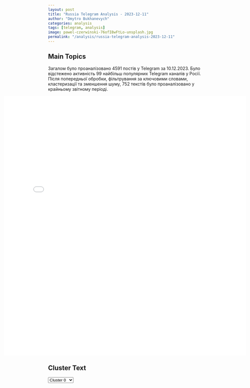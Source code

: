 ```yaml
---
layout: post
title: "Russia Telegram Analysis - 2023-12-11"
author: "Dmytro Bukhanevych"
categories: analysis
tags: [telegram, analysis]
image: pawel-czerwinski-76ofI8wFtLo-unsplash.jpg
permalink: "/analysis/russia-telegram-analysis-2023-12-11"
---
```


<style>
    /* Adjusting iframe-container styles */
    .wide-iframe-container {
        width: calc(100% + 30vw);  /* Extending the width */
        margin-left: -15vw;       /* Negative margin to push to the left */
        overflow: hidden;         /* In case the iframe content spills over */
    }

    .wide-iframe-container iframe {
        width: 100%;  /* Making the iframe take the full width of its container */
        border: none; /* Removing any borders from the iframe */
    }

    /* Toggle mechanism */
    .hidden {
        display: none;
    }
    
    .show-content-target:checked + .show-content {
        display: block;
    }
</style>

<h2>Main Topics</h2>
<p>Загалом було проаналізовано 4591 постів у Telegram за 10.12.2023. Було відстежено активність 99 найбільш популярних Telegram каналів у Росії. Після попередньої обробки, фільтрування за ключовими словами, кластеризації та зменшення шуму, 752 текстів було проаналізовано у крайньому звітному періоді.</p>
<!-- Embedding Main Plotly Visualization -->
<div class="wide-iframe-container">
    <iframe src="{{site.baseurl}}/visualizations/2023-12-11/fig_topics_time.html" height="850"></iframe>
</div>


<h2>Cluster Text</h2>

<!-- Dropdown to select a cluster -->
<select id="clusterSelector" onchange="displayClusterText()">
<option value="0">Cluster 0</option><option value="1">Cluster 1</option><option value="2">Cluster 2</option><option value="3">Cluster 3</option><option value="4">Cluster 4</option><option value="5">Cluster 5</option><option value="6">Cluster 6</option><option value="7">Cluster 7</option><option value="8">Cluster 8</option><option value="9">Cluster 9</option><option value="10">Cluster 10</option><option value="11">Cluster 11</option><option value="12">Cluster 12</option><option value="13">Cluster 13</option>
</select>

<!-- Display area for the selected cluster's text -->
<div id="clusterTextDisplay" class="hidden"></div>

<script type="text/javascript">
    var clusterDetails = {"0": "<b>Total Posts:</b> 33<br><b>Date:</b> 2023-12-10 16:52:01+00:00<br><b>Author:</b> meduzalive<br><b>Link:</b> https://t.me/s/meduzalive/96533<br><b>Subscribers:</b> 1154408<br><b>Text:</b> \u0422\u0435\u043a\u0441\u0442: \u0425\u0430\u0432\u044c\u0435\u0440 \u041c\u0438\u043b\u0435\u0439 \u0432\u0441\u0442\u0443\u043f\u0438\u043b \u0432 \u0434\u043e\u043b\u0436\u043d\u043e\u0441\u0442\u044c \u043f\u0440\u0435\u0437\u0438\u0434\u0435\u043d\u0442\u0430 \u0410\u0440\u0433\u0435\u043d\u0442\u0438\u043d\u044b \u0426\u0435\u0440\u0435\u043c\u043e\u043d\u0438\u044f \u0438\u043d\u0430\u0443\u0433\u0443\u0440\u0430\u0446\u0438\u0438 \u043f\u0440\u043e\u0448\u043b\u0430 \u0441\u0435\u0433\u043e\u0434\u043d\u044f \u0432 \u0441\u0442\u043e\u043b\u0438\u0446\u0435 \u0441\u0442\u0440\u0430\u043d\u044b \u0411\u0443\u044d\u043d\u043e\u0441-\u0410\u0439\u0440\u0435\u0441\u0435. \u041d\u0430 \u043d\u0435\u0439 \u043f\u0440\u0438\u0441\u0443\u0442\u0441\u0442\u0432\u043e\u0432\u0430\u043b \u0432 \u0442\u043e\u043c \u0447\u0438\u0441\u043b\u0435 \u043f\u0440\u0435\u0437\u0438\u0434\u0435\u043d\u0442 \u0423\u043a\u0440\u0430\u0438\u043d\u044b \u0412\u043b\u0430\u0434\u0438\u043c\u0438\u0440 \u0417\u0435\u043b\u0435\u043d\u0441\u043a\u0438\u0439. \u0412 \u0435\u0433\u043e \u0442\u0435\u043b\u0435\u0433\u0440\u0430\u043c-\u043a\u0430\u043d\u0430\u043b\u0435 \u0431\u044b\u043b\u043e \u043e\u043f\u0443\u0431\u043b\u0438\u043a\u043e\u0432\u0430\u043d\u043e \u0432\u0438\u0434\u0435\u043e, \u043d\u0430 \u043a\u043e\u0442\u043e\u0440\u043e\u043c \u043e\u043d\u0438 \u0441 \u041c\u0438\u043b\u0435\u0435\u043c \u043f\u0435\u0440\u0435\u0433\u043e\u0432\u0430\u0440\u0438\u0432\u0430\u044e\u0442\u0441\u044f, \u0430 \u0437\u0430\u0442\u0435\u043c \u043e\u0431\u043d\u0438\u043c\u0430\u044e\u0442\u0441\u044f \u0438 \u0445\u043b\u043e\u043f\u0430\u044e\u0442 \u0434\u0440\u0443\u0433 \u0434\u0440\u0443\u0433\u0430 \u043f\u043e \u043f\u043b\u0435\u0447\u0443. \u00ab\u042d\u0442\u043e \u043d\u043e\u0432\u043e\u0435 \u043d\u0430\u0447\u0430\u043b\u043e \u0434\u043b\u044f \u0410\u0440\u0433\u0435\u043d\u0442\u0438\u043d\u044b, \u0438 \u044f \u0436\u0435\u043b\u0430\u044e \u043f\u0440\u0435\u0437\u0438\u0434\u0435\u043d\u0442\u0443 \u041c\u0438\u043b\u0435\u044e \u0438 \u0432\u0441\u0435\u043c\u0443 \u0430\u0440\u0433\u0435\u043d\u0442\u0438\u043d\u0441\u043a\u043e\u043c\u0443 \u043d\u0430\u0440\u043e\u0434\u0443 \u0443\u0434\u0438\u0432\u0438\u0442\u044c \u043c\u0438\u0440 \u0441\u0432\u043e\u0438\u043c\u0438 \u0443\u0441\u043f\u0435\u0445\u0430\u043c\u0438. \u042f \u0442\u0430\u043a\u0436\u0435 \u0443\u0432\u0435\u0440\u0435\u043d, \u0447\u0442\u043e \u0434\u0432\u0443\u0441\u0442\u043e\u0440\u043e\u043d\u043d\u0435\u0435 \u0441\u043e\u0442\u0440\u0443\u0434\u043d\u0438\u0447\u0435\u0441\u0442\u0432\u043e \u043c\u0435\u0436\u0434\u0443 \u0423\u043a\u0440\u0430\u0438\u043d\u043e\u0439 \u0438 \u0410\u0440\u0433\u0435\u043d\u0442\u0438\u043d\u043e\u0439 \u0431\u0443\u0434\u0435\u0442 \u0438 \u0434\u0430\u043b\u044c\u0448\u0435 \u0440\u0430\u0441\u0448\u0438\u0440\u044f\u0442\u044c\u0441\u044f\u00bb, \u2014 \u043d\u0430\u043f\u0438\u0441\u0430\u043b \u0417\u0435\u043b\u0435\u043d\u0441\u043a\u0438\u0439.\u041a\u0440\u043e\u043c\u0435 \u0442\u043e\u0433\u043e, \u043e\u043d \u043f\u043e\u043e\u0431\u0449\u0430\u043b\u0441\u044f \u0441 \u043f\u0440\u0435\u043c\u044c\u0435\u0440-\u043c\u0438\u043d\u0438\u0441\u0442\u0440\u043e\u043c \u0412\u0435\u043d\u0433\u0440\u0438\u0438 \u0412\u0438\u043a\u0442\u043e\u0440\u043e\u043c \u041e\u0440\u0431\u0430\u043d\u043e\u043c, \u043a\u043e\u0442\u043e\u0440\u044b\u0439 \u0442\u0430\u043a\u0436\u0435 \u043f\u0440\u0438\u0435\u0445\u0430\u043b \u043d\u0430 \u0446\u0435\u0440\u0435\u043c\u043e\u043d\u0438\u044e \u0438\u043d\u0430\u0443\u0433\u0443\u0440\u0430\u0446\u0438\u0438 \u041c\u0438\u043b\u0435\u044f. \u2014\u2014\u2014\u0425\u0430\u0432\u044c\u0435\u0440 \u041c\u0438\u043b\u0435\u0439 \u2014 \u043b\u0438\u0431\u0435\u0440\u0442\u0430\u0440\u0438\u0430\u043d\u0435\u0446, \u043a\u043e\u0442\u043e\u0440\u044b\u0439 \u0431\u044b\u043b \u0438\u0437\u0431\u0440\u0430\u043d \u043f\u0440\u0435\u0437\u0438\u0434\u0435\u043d\u0442\u043e\u043c \u0410\u0440\u0433\u0435\u043d\u0442\u0438\u043d\u044b \u0432 \u043d\u043e\u044f\u0431\u0440\u0435. \u0421\u0440\u0435\u0434\u0438 \u043f\u0443\u043d\u043a\u0442\u043e\u0432 \u0435\u0433\u043e \u043f\u0440\u0435\u0434\u0432\u044b\u0431\u043e\u0440\u043d\u043e\u0439 \u043f\u0440\u043e\u0433\u0440\u0430\u043c\u043c\u044b \u0431\u044b\u043b \u043f\u0435\u0440\u0435\u0445\u043e\u0434 \u0441 \u0430\u0440\u0433\u0435\u043d\u0442\u0438\u043d\u0441\u043a\u043e\u0433\u043e \u043f\u0435\u0441\u043e \u043d\u0430 \u0434\u043e\u043b\u043b\u0430\u0440 \u0421\u0428\u0410 \u0438 \u043b\u0438\u043a\u0432\u0438\u0434\u0430\u0446\u0438\u044f \u0426\u0435\u043d\u0442\u0440\u043e\u0431\u0430\u043d\u043a\u0430. \u0427\u0442\u043e \u043f\u0440\u0438\u0445\u043e\u0434 \u041c\u0438\u043b\u0435\u044f \u043a \u0432\u043b\u0430\u0441\u0442\u0438 \u043e\u0437\u043d\u0430\u0447\u0430\u0435\u0442 \u0434\u043b\u044f \u0410\u0440\u0433\u0435\u043d\u0442\u0438\u043d\u044b, \u043c\u044b \u043e\u0431\u0441\u0443\u0436\u0434\u0430\u043b\u0438 \u0432 \u043f\u043e\u0434\u043a\u0430\u0441\u0442\u0435 \u00ab\u0427\u0442\u043e \u0441\u043b\u0443\u0447\u0438\u043b\u043e\u0441\u044c\u00bb. \u0412\u044b \u043c\u043e\u0436\u0435\u0442\u0435 \u043f\u043e\u0441\u043b\u0443\u0448\u0430\u0442\u044c \u044d\u0442\u043e\u0442 \u0432\u044b\u043f\u0443\u0441\u043a \u043f\u0440\u044f\u043c\u043e \u0432 \u0442\u0435\u043b\u0435\u0433\u0440\u0430\u043c\u0435.", "1": "<b>Total Posts:</b> 18<br><b>Date:</b> 2023-12-10 16:04:06+00:00<br><b>Author:</b> wargonzo<br><b>Link:</b> https://t.me/s/wargonzo/16941<br><b>Subscribers:</b> 1115849<br><b>Text:</b> \u0422\u0435\u043a\u0441\u0442: \u26a1\ufe0f\u041f\u0443\u0442\u0438\u043d \u0438 \u041d\u0435\u0442\u0430\u043d\u044c\u044f\u0445\u0443 \u0440\u0430\u0437\u0433\u043e\u0432\u0430\u0440\u0438\u0432\u0430\u043b\u0438 \u043e\u043a\u043e\u043b\u043e 50 \u043c\u0438\u043d\u0443\u0442\u26a1\ufe0f\u041f\u0440\u0435\u0441\u0441\u2013\u0441\u043b\u0443\u0436\u0431\u0430 \u041a\u0440\u0435\u043c\u043b\u044f \u0441\u043e\u043e\u0431\u0449\u0438\u043b\u0430 \u043e \u0442\u0435\u043b\u0435\u0444\u043e\u043d\u043d\u043e\u043c \u0440\u0430\u0437\u0433\u043e\u0432\u043e\u0440\u0435 \u043c\u0435\u0436\u0434\u0443 \u043f\u0440\u0435\u0437\u0438\u0434\u0435\u043d\u0442\u043e\u043c \u0420\u043e\u0441\u0441\u0438\u0438 \u0412\u043b\u0430\u0434\u0438\u043c\u0438\u0440\u043e\u043c \u041f\u0443\u0442\u0438\u043d\u044b\u043c \u0438 \u043f\u0440\u0435\u043c\u044c\u0435\u0440-\u043c\u0438\u043d\u0438\u0441\u0442\u0440\u043e\u043c \u0418\u0437\u0440\u0430\u0438\u043b\u044f \u0411\u0438\u043d\u044c\u044f\u043c\u0438\u043d\u043e\u043c \u041d\u0435\u0442\u0430\u043d\u044c\u044f\u0445\u0443. \u0412 \u0441\u043e\u043e\u0431\u0449\u0435\u043d\u0438\u0438 \u043e\u0442\u043c\u0435\u0447\u0430\u0435\u0442\u0441\u044f, \u0447\u0442\u043e \u043e\u0431\u0441\u0443\u0436\u0434\u0430\u043b\u0430\u0441\u044c \u043e\u0441\u0442\u0440\u0430\u044f \u0441\u0438\u0442\u0443\u0430\u0446\u0438\u044f \u0432 \u0437\u043e\u043d\u0435 \u043f\u0430\u043b\u0435\u0441\u0442\u0438\u043d\u043e\u2013\u0438\u0437\u0440\u0430\u0438\u043b\u044c\u0441\u043a\u043e\u0433\u043e \u043a\u043e\u043d\u0444\u043b\u0438\u043a\u0442\u0430, \u0432\u043a\u043b\u044e\u0447\u0430\u044f \u043a\u0430\u0442\u0430\u0441\u0442\u0440\u043e\u0444\u0438\u0447\u0435\u0441\u043a\u0443\u044e \u0433\u0443\u043c\u0430\u043d\u0438\u0442\u0430\u0440\u043d\u0443\u044e \u043e\u0431\u0441\u0442\u0430\u043d\u043e\u0432\u043a\u0443 \u0432 \u0441\u0435\u043a\u0442\u043e\u0440\u0435 \u0413\u0430\u0437\u0430. \u041f\u0440\u0435\u0437\u0438\u0434\u0435\u043d\u0442 \u041f\u0443\u0442\u0438\u043d \u043f\u043e\u0434\u0442\u0432\u0435\u0440\u0434\u0438\u043b \u043f\u0440\u0438\u043d\u0446\u0438\u043f\u0438\u0430\u043b\u044c\u043d\u0443\u044e \u043f\u043e\u0437\u0438\u0446\u0438\u044e \u0420\u043e\u0441\u0441\u0438\u0438 \u0432 \u043d\u0435\u043f\u0440\u0438\u044f\u0442\u0438\u0438 \u0438 \u043e\u0441\u0443\u0436\u0434\u0435\u043d\u0438\u0438 \u0442\u0435\u0440\u0440\u043e\u0440\u0438\u0437\u043c\u0430 \u0432 \u043b\u044e\u0431\u044b\u0445 \u0435\u0433\u043e \u043f\u0440\u043e\u044f\u0432\u043b\u0435\u043d\u0438\u044f\u0445. \u041e\u0434\u043d\u043e\u0432\u0440\u0435\u043c\u0435\u043d\u043d\u043e \u0431\u044b\u043b\u043e \u043f\u043e\u0434\u0447\u0435\u0440\u043a\u043d\u0443\u0442\u043e, \u0447\u0442\u043e \u043d\u0435\u043e\u0431\u0445\u043e\u0434\u0438\u043c\u043e \u043f\u0440\u0435\u0434\u043e\u0442\u0432\u0440\u0430\u0449\u0430\u0442\u044c \u0442\u044f\u0436\u0435\u043b\u044b\u0435 \u043f\u043e\u0441\u043b\u0435\u0434\u0441\u0442\u0432\u0438\u044f \u0434\u043b\u044f \u0433\u0440\u0430\u0436\u0434\u0430\u043d\u0441\u043a\u043e\u0433\u043e \u043d\u0430\u0441\u0435\u043b\u0435\u043d\u0438\u044f \u043f\u0440\u0438 \u043f\u0440\u043e\u0442\u0438\u0432\u043e\u0434\u0435\u0439\u0441\u0442\u0432\u0438\u0438 \u0442\u0435\u0440\u0440\u043e\u0440\u0438\u0441\u0442\u0438\u0447\u0435\u0441\u043a\u0438\u043c \u0443\u0433\u0440\u043e\u0437\u0430\u043c. \u0420\u043e\u0441\u0441\u0438\u0439\u0441\u043a\u0430\u044f \u0441\u0442\u043e\u0440\u043e\u043d\u0430 \u0432\u044b\u0440\u0430\u0437\u0438\u043b\u0430 \u0433\u043e\u0442\u043e\u0432\u043d\u043e\u0441\u0442\u044c \u043e\u043a\u0430\u0437\u044b\u0432\u0430\u0442\u044c \u0441\u043e\u0434\u0435\u0439\u0441\u0442\u0432\u0438\u0435 \u0434\u043b\u044f \u043e\u0431\u043b\u0435\u0433\u0447\u0435\u043d\u0438\u044f \u0441\u0442\u0440\u0430\u0434\u0430\u043d\u0438\u0439 \u043c\u0438\u0440\u043d\u044b\u0445 \u0436\u0438\u0442\u0435\u043b\u0435\u0439 \u0438 \u0434\u0435\u044d\u0441\u043a\u0430\u043b\u0430\u0446\u0438\u0438 \u043a\u043e\u043d\u0444\u043b\u0438\u043a\u0442\u0430. \u0422\u0430\u043a\u0436\u0435 \u043e\u0431\u0435 \u0441\u0442\u043e\u0440\u043e\u043d\u044b \u043f\u0440\u043e\u044f\u0432\u0438\u043b\u0438 \u0437\u0430\u0438\u043d\u0442\u0435\u0440\u0435\u0441\u043e\u0432\u0430\u043d\u043d\u043e\u0441\u0442\u044c \u0432 \u0434\u0430\u043b\u044c\u043d\u0435\u0439\u0448\u0435\u043c \u0441\u043e\u0442\u0440\u0443\u0434\u043d\u0438\u0447\u0435\u0441\u0442\u0432\u0435 \u0432 \u0432\u043e\u043f\u0440\u043e\u0441\u0430\u0445 \u044d\u0432\u0430\u043a\u0443\u0430\u0446\u0438\u0438 \u0440\u043e\u0441\u0441\u0438\u0439\u0441\u043a\u0438\u0445 \u0433\u0440\u0430\u0436\u0434\u0430\u043d \u0438 \u0447\u043b\u0435\u043d\u043e\u0432 \u0438\u0445 \u0441\u0435\u043c\u0435\u0439, \u0430 \u0442\u0430\u043a\u0436\u0435 \u043e\u0441\u0432\u043e\u0431\u043e\u0436\u0434\u0435\u043d\u0438\u044f \u0438\u0437\u0440\u0430\u0438\u043b\u044c\u0442\u044f\u043d, \u0443\u0434\u0435\u0440\u0436\u0438\u0432\u0430\u0435\u043c\u044b\u0445 \u0432 \u0413\u0430\u0437\u0435. \u0411\u044b\u043b\u043e \u0442\u0430\u043a\u0436\u0435 \u0441\u043e\u0433\u043b\u0430\u0441\u043e\u0432\u0430\u043d\u043e \u043f\u0440\u043e\u0434\u043e\u043b\u0436\u0435\u043d\u0438\u0435 \u043a\u043e\u043d\u0442\u0430\u043a\u0442\u043e\u0432. \u041f\u0440\u0435\u0434\u0441\u0442\u0430\u0432\u0438\u0442\u0435\u043b\u044c \u043f\u0440\u0435\u043c\u044c\u0435\u0440-\u043c\u0438\u043d\u0438\u0441\u0442\u0440\u0430 \u0418\u0437\u0440\u0430\u0438\u043b\u044f \u0441\u043e\u043e\u0431\u0449\u0438\u043b \u0438\u0437\u0434\u0430\u043d\u0438\u044e \u00abThe Times of Israel\u00bb, \u0447\u0442\u043e \u0440\u0430\u0437\u0433\u043e\u0432\u043e\u0440 \u0441 \u043f\u0440\u0435\u0437\u0438\u0434\u0435\u043d\u0442\u043e\u043c \u0420\u0424 \u043f\u0440\u043e\u0434\u043e\u043b\u0436\u0430\u043b\u0441\u044f 50 \u043c\u0438\u043d\u0443\u0442.@wargonzo*\u043d\u0430\u0448 \u043f\u0440\u043e\u0435\u043a\u0442 \u0441\u0443\u0449\u0435\u0441\u0442\u0432\u0443\u0435\u0442 \u043d\u0430  \u0441\u0440\u0435\u0434\u0441\u0442\u0432\u0430 \u043f\u043e\u0434\u043f\u0438\u0441\u0447\u0438\u043a\u043e\u0432, \u043a\u0430\u0440\u0442\u0430 \u0434\u043b\u044f \u043f\u043e\u043c\u043e\u0449\u04384279 3806 9842 9521", "2": "<b>Total Posts:</b> 23<br><b>Date:</b> 2023-12-10 17:33:51+00:00<br><b>Author:</b> rossiya_segodnia<br><b>Link:</b> https://t.me/s/ROSSIYA_SEGODNIA/79841<br><b>Subscribers:</b> 395637<br><b>Text:</b> \u0422\u0435\u043a\u0441\u0442: \ud83c\uddfa\ud83c\udde6 \u0411\u0440\u043e\u0441\u0430\u044e\u0442 \u0432 \u0431\u043e\u0439 \u0431\u0435\u0437 \u043f\u043e\u0434\u0433\u043e\u0442\u043e\u0432\u043a\u0438, \u0437\u0430\u0431\u044b\u0432\u0430\u044e\u0442 \u043f\u043e\u043a\u043e\u0440\u043c\u0438\u0442\u044c: \u0432\u043e\u0435\u043d\u043d\u043e\u043f\u043b\u0435\u043d\u043d\u044b\u0439 \u0412\u0421\u0423 \u0440\u0430\u0441\u0441\u043a\u0430\u0437\u0430\u043b \u043e\u0431 \u0443\u0441\u043b\u043e\u0432\u0438\u044f\u0445 \u0441\u043b\u0443\u0436\u0431\u044b \u0438 \u00ab\u0437\u0430\u0431\u043e\u0442\u0435\u00bb \u0441\u0432\u043e\u0438\u0445 \u043a\u043e\u043c\u0430\u043d\u0434\u0438\u0440\u043e\u0432\u00ab\u0417\u0430\u043a\u0438\u043d\u0443\u043b\u0438 \u0432 \u043c\u0438\u043a\u0440\u043e\u0430\u0432\u0442\u043e\u0431\u0443\u0441 \u043a\u0430\u043a \u043a\u043e\u0442\u0435\u043d\u043a\u0430, \u2013 \u0440\u0430\u0441\u0441\u043a\u0430\u0437\u044b\u0432\u0430\u0435\u0442 \u043e \u043c\u043e\u0431\u0438\u043b\u0438\u0437\u0430\u0446\u0438\u0438 \u00ab\u043f\u043e-\u0443\u043a\u0440\u0430\u0438\u043d\u0441\u043a\u0438\u00bb \u0432\u043e\u0435\u043d\u043d\u043e\u0441\u043b\u0443\u0436\u0430\u0449\u0438\u0439 \u0412\u0421\u0423 \u041f\u0435\u0442\u0440 \u0429\u0435\u0440\u0431\u0430\u0442\u044b\u0439. \u2013 \u0417\u0430\u0431\u0438\u0440\u0430\u044e\u0442 \u0432\u0441\u0435\u0445 \u043f\u043e\u0434\u0440\u044f\u0434, \u043d\u0435 \u0441\u043f\u0440\u0430\u0448\u0438\u0432\u0430\u044e\u0442 \u0434\u0430\u0436\u0435 \u0444\u0430\u043c\u0438\u043b\u0438\u0438. \u041e\u0434\u043d\u043e\u0433\u043e \u043f\u0430\u0440\u043d\u044f \u0441\u0438\u043b\u044c\u043d\u043e \u0438\u0437\u0431\u0438\u043b\u0438 \u0438 \u0434\u0435\u0440\u0436\u0430\u043b\u0438 \u0432 \u043f\u043e\u0434\u0432\u0430\u043b\u0435\u00bb. \u0412\u043e\u0435\u043d\u043d\u043e\u043f\u043b\u0435\u043d\u043d\u044b\u0439 \u0436\u0430\u043b\u0443\u0435\u0442\u0441\u044f, \u0447\u0442\u043e \u0432 \u0432\u043e\u0435\u043d\u043a\u043e\u043c\u0430\u0442\u0435 \u043d\u0435 \u0431\u044b\u043b\u043e \u043d\u0438\u043a\u0430\u043a\u043e\u0439 \u043c\u0435\u0434\u043a\u043e\u043c\u0438\u0441\u0441\u0438\u0438, \u0438 \u0443\u0436\u0435 \u0432\u0435\u0447\u0435\u0440\u043e\u043c \u043f\u043e\u0441\u043b\u0435\u0434\u043e\u0432\u0430\u043b\u0430 \u043e\u0442\u043f\u0440\u0430\u0432\u043a\u0430 \u0432 \u0432\u043e\u0439\u0441\u043a\u0430. \u041f\u0435\u0442\u0440 \u0429\u0435\u0440\u0431\u0430\u0442\u044b\u0439 \u0443\u0432\u0435\u0440\u044f\u0435\u0442, \u0447\u0442\u043e \u043d\u0438\u043a\u0430\u043a\u043e\u0439 \u043f\u043e\u0434\u0433\u043e\u0442\u043e\u0432\u043a\u0438 \u043d\u0435 \u043f\u0440\u043e\u0445\u043e\u0434\u0438\u043b, \u043b\u0438\u0448\u044c \u0434\u0430\u043b\u0438 \u0441\u0434\u0435\u043b\u0430\u0442\u044c \u043f\u0430\u0440\u0443 \u0432\u044b\u0441\u0442\u0440\u0435\u043b\u043e\u0432. \u0417\u0430\u0442\u0435\u043c \u0429\u0435\u0440\u0431\u0430\u0442\u043e\u0433\u043e \u0434\u043e\u0441\u0442\u0430\u0432\u0438\u043b\u0438 \u043d\u0430 \u043f\u0435\u0440\u0435\u0434\u043e\u0432\u0443\u044e, \u0433\u0434\u0435 \u0442\u0430\u043a\u0438\u0445 \u043a\u0430\u043a \u043e\u043d \u043d\u0430\u0437\u044b\u0432\u0430\u043b\u0438 \u00ab\u043e\u0434\u043d\u043e\u0440\u0430\u0437\u043e\u0432\u044b\u043c\u0438\u00bb. \u0421\u0442\u043e\u043b\u043a\u043d\u0443\u0432\u0448\u0438\u0441\u044c \u0441 \u043f\u0440\u043e\u0431\u043b\u0435\u043c\u0430\u043c\u0438 \u0441\u043d\u0430\u0431\u0436\u0435\u043d\u0438\u044f, \u0443\u043a\u0440\u0430\u0438\u043d\u0441\u043a\u0438\u043c \u0432\u043e\u0435\u043d\u043d\u043e\u0441\u043b\u0443\u0436\u0430\u0449\u0438\u043c \u043f\u0440\u0438\u0445\u043e\u0434\u0438\u043b\u043e\u0441\u044c \u0434\u0430\u0436\u0435 \u0432\u043e\u0440\u043e\u0432\u0430\u0442\u044c \u0435\u0434\u0443 \u0443 \u043c\u0435\u0441\u0442\u043d\u044b\u0445 \u0436\u0438\u0442\u0435\u043b\u0435\u0439.\u041d\u0430 \u043f\u043e\u0437\u0438\u0446\u0438\u044f\u0445 \u0432 \u043b\u0435\u0441\u0443 \u0433\u0440\u0443\u043f\u043f\u0430 \u0429\u0435\u0440\u0431\u0430\u0442\u043e\u0433\u043e \u0432\u044b\u0448\u043b\u0430 \u043a \u0440\u043e\u0441\u0441\u0438\u0439\u0441\u043a\u0438\u043c \u043f\u043e\u0434\u0440\u0430\u0437\u0434\u0435\u043b\u0435\u043d\u0438\u044f\u043c \u0438 \u0441\u0434\u0430\u043b\u0430\u0441\u044c \u0432 \u043f\u043b\u0435\u043d. \u0412\u043e\u0435\u043d\u043d\u043e\u0441\u043b\u0443\u0436\u0430\u0449\u0438\u0439 \u0433\u043e\u0432\u043e\u0440\u0438\u0442, \u0447\u0442\u043e \u043d\u0435 \u0445\u043e\u0447\u0435\u0442 \u043e\u0431\u0440\u0430\u0442\u043d\u043e. \u0423\u0432\u0435\u0440\u0435\u043d, \u0447\u0442\u043e \u043b\u0443\u0447\u0448\u0435 \u043e\u0441\u0442\u0430\u0442\u044c\u0441\u044f \u0432 \u043f\u043b\u0435\u043d\u0443. \u0412\u043e\u0435\u043d\u043d\u043e\u043f\u043b\u0435\u043d\u043d\u044b\u0439 \u043f\u0440\u0438\u0437\u044b\u0432\u0430\u0435\u0442 \u0443\u043a\u0440\u0430\u0438\u043d\u0446\u0435\u0432 \u043d\u0435 \u0438\u0434\u0442\u0438 \u0432 \u0430\u0440\u043c\u0438\u044e \u2013 \u0438\u0437\u0431\u0435\u0433\u0430\u0442\u044c \u043c\u043e\u0431\u0438\u043b\u0438\u0437\u0430\u0446\u0438\u0438 \u043b\u044e\u0431\u043e\u0439 \u0446\u0435\u043d\u043e\u0439.\ud83c\uddf7\ud83c\uddfa\u0420\u041e\u0421\u0421\u0418\u042f \u0421\u0415\u0413\u041e\u0414\u041d\u042f", "3": "<b>Total Posts:</b> 24<br><b>Date:</b> 2023-12-10 20:01:23+00:00<br><b>Author:</b> mod_russia<br><b>Link:</b> https://t.me/s/mod_russia/33405<br><b>Subscribers:</b> 533135<br><b>Text:</b> \u0422\u0435\u043a\u0441\u0442: \ud83d\uddd3 \u0413\u043b\u0430\u0432\u043d\u043e\u0435 \u0437\u0430 \u0434\u0435\u043d\u044c\u25ab\ufe0f \u0420\u043e\u0441\u0441\u0438\u0439\u0441\u043a\u0438\u0435 \u043f\u043e\u0434\u0440\u0430\u0437\u0434\u0435\u043b\u0435\u043d\u0438\u044f \u0443\u0441\u043f\u0435\u0448\u043d\u043e \u043e\u0442\u0440\u0430\u0437\u0438\u043b\u0438 13 \u0430\u0442\u0430\u043a \u0412\u0421\u0423 \u043d\u0430 \u041a\u0443\u043f\u044f\u043d\u0441\u043a\u043e\u043c, \u041a\u0440\u0430\u0441\u043d\u043e\u043b\u0438\u043c\u0430\u043d\u0441\u043a\u043e\u043c, \u0414\u043e\u043d\u0435\u0446\u043a\u043e\u043c \u0438 \u0417\u0430\u043f\u043e\u0440\u043e\u0436\u0441\u043a\u043e\u043c \u043d\u0430\u043f\u0440\u0430\u0432\u043b\u0435\u043d\u0438\u044f\u0445. \u041d\u0430 \u042e\u0436\u043d\u043e-\u0414\u043e\u043d\u0435\u0446\u043a\u043e\u043c \u0438 \u0425\u0435\u0440\u0441\u043e\u043d\u0441\u043a\u043e\u043c \u043d\u0430\u043f\u0440\u0430\u0432\u043b\u0435\u043d\u0438\u044f\u0445 \u043d\u0430\u043d\u0435\u0441\u0435\u043d\u043e \u043f\u043e\u0440\u0430\u0436\u0435\u043d\u0438\u0435 \u0436\u0438\u0432\u043e\u0439 \u0441\u0438\u043b\u0435 \u0438 \u0442\u0435\u0445\u043d\u0438\u043a\u0435 \u043f\u0440\u043e\u0442\u0438\u0432\u043d\u0438\u043a\u0430.\u25ab\ufe0f \u0421\u0440\u0435\u0434\u0441\u0442\u0432\u0430\u043c\u0438 \u043f\u0440\u043e\u0442\u0438\u0432\u043e\u0432\u043e\u0437\u0434\u0443\u0448\u043d\u043e\u0439 \u043e\u0431\u043e\u0440\u043e\u043d\u044b \u043f\u0435\u0440\u0435\u0445\u0432\u0430\u0447\u0435\u043d\u043e \u0448\u0435\u0441\u0442\u044c \u0440\u0435\u0430\u043a\u0442\u0438\u0432\u043d\u044b\u0445 \u0441\u043d\u0430\u0440\u044f\u0434\u043e\u0432 \u0441\u0438\u0441\u0442\u0435\u043c\u044b \u0437\u0430\u043b\u043f\u043e\u0432\u043e\u0433\u043e \u043e\u0433\u043d\u044f HIMARS, \u0441\u0431\u0438\u0442\u044b 20 \u0443\u043a\u0440\u0430\u0438\u043d\u0441\u043a\u0438\u0445 \u0431\u0435\u0441\u043f\u0438\u043b\u043e\u0442\u043d\u044b\u0445 \u043b\u0435\u0442\u0430\u0442\u0435\u043b\u044c\u043d\u044b\u0445 \u0430\u043f\u043f\u0430\u0440\u0430\u0442\u043e\u0432.\u25ab\ufe0f \u041e\u043f\u0443\u0431\u043b\u0438\u043a\u043e\u0432\u0430\u043d\u044b \u043a\u0430\u0434\u0440\u044b \u0431\u043e\u0435\u0432\u043e\u0439 \u0440\u0430\u0431\u043e\u0442\u044b \u0440\u0430\u0441\u0447\u0435\u0442\u043e\u0432 \u0431\u0443\u043a\u0441\u0438\u0440\u0443\u0435\u043c\u044b\u0445 \u043f\u0443\u0448\u0435\u043a \u00ab\u0413\u0438\u0430\u0446\u0438\u043d\u0442-\u0411\u00bb \u0433\u0440\u0443\u043f\u043f\u0438\u0440\u043e\u0432\u043a\u0438 \u0432\u043e\u0439\u0441\u043a \u00ab\u0417\u0430\u043f\u0430\u0434\u00bb, \u0433\u0430\u0443\u0431\u0438\u0446 \u00ab\u041c\u0441\u0442\u0430-\u0411\u00bb \u00ab\u0412\u043e\u0441\u0442\u043e\u0447\u043d\u043e\u0439\u00bb \u0433\u0440\u0443\u043f\u043f\u0438\u0440\u043e\u0432\u043a\u0438 \u0432\u043e\u0439\u0441\u043a, \u044d\u043a\u0438\u043f\u0430\u0436\u0435\u0439 \u0432\u0435\u0440\u0442\u043e\u043b\u0435\u0442\u043e\u0432 \u041a\u0430-52\u041c \u0430\u0440\u043c\u0435\u0439\u0441\u043a\u043e\u0439 \u0430\u0432\u0438\u0430\u0446\u0438\u0438 \u0438 \u0440\u0430\u0441\u0447\u0435\u0442\u043e\u0432 \u0431\u0435\u0441\u043f\u0438\u043b\u043e\u0442\u043d\u043e\u0439 \u0430\u0432\u0438\u0430\u0446\u0438\u0438 \u0412\u043e\u0437\u0434\u0443\u0448\u043d\u043e-\u0434\u0435\u0441\u0430\u043d\u0442\u043d\u044b\u0445 \u0432\u043e\u0439\u0441\u043a.\u25ab\ufe0f \u0421\u043e\u0441\u0442\u043e\u044f\u043b\u0441\u044f \u0442\u0435\u043b\u0435\u043c\u043e\u0441\u0442 \u043c\u0435\u0436\u0434\u0443 \u0432\u043e\u0435\u043d\u043d\u043e\u0441\u043b\u0443\u0436\u0430\u0449\u0438\u043c\u0438 \u0433\u0440\u0443\u043f\u043f\u0438\u0440\u043e\u0432\u043a\u0438 \u0432\u043e\u0439\u0441\u043a \u00ab\u0426\u0435\u043d\u0442\u0440\u00bb \u0438 \u0438\u0445 \u0431\u043b\u0438\u0437\u043a\u0438\u043c\u0438 \u0438\u0437 \u0423\u0434\u043c\u0443\u0440\u0442\u0441\u043a\u043e\u0439 \u0420\u0435\u0441\u043f\u0443\u0431\u043b\u0438\u043a\u0438.\ud83d\udcaa \u041d\u0430\u0448\u0435 \u0434\u0435\u043b\u043e \u043f\u0440\u0430\u0432\u043e\u0435. \u041f\u043e\u0431\u0435\u0434\u0430 \u0431\u0443\u0434\u0435\u0442 \u0437\u0430 \u043d\u0430\u043c\u0438!      #\u0418\u0442\u043e\u0433\u0438\u0414\u043d\u044f \ud83d\udd39 \u041c\u0438\u043d\u043e\u0431\u043e\u0440\u043e\u043d\u044b \u0420\u043e\u0441\u0441\u0438\u0438", "4": "<b>Total Posts:</b> 35<br><b>Date:</b> 2023-12-10 14:10:45+00:00<br><b>Author:</b> voenacher<br><b>Link:</b> https://t.me/s/voenacher/57673<br><b>Subscribers:</b> 724738<br><b>Text:</b> \u0422\u0435\u043a\u0441\u0442: \u041d\u0430\u0448\u0438 \u0434\u0440\u043e\u043d\u043e\u0432\u043e\u0434\u044b \u0438\u0437  218-\u0433\u043e \u0442\u0430\u043d\u043a\u043e\u0432\u043e\u0433\u043e \u043f\u043e\u043b\u043a\u0430 127-\u0439 \u043c\u043e\u0442\u043e\u0441\u0442\u0440\u0435\u043b\u043a\u043e\u0432\u043e\u0439 \u0434\u0438\u0432\u0438\u0437\u0438\u0438 \u0441\u043e\u0440\u0432\u0430\u043b\u0438 \u043f\u0440\u043e\u0442\u0438\u0432\u043d\u0438\u043a\u0443 \u0440\u043e\u0442\u0430\u0446\u0438\u044e \u043a \u0441\u0435\u0432\u0435\u0440\u0443 \u043e\u0442 \u041f\u0440\u0438\u044e\u0442\u043d\u043e\u0433\u043e, \u0443\u043d\u0438\u0447\u0442\u043e\u0436\u0438\u0432 \u0430\u0432\u0442\u043e\u0442\u0440\u0430\u043d\u0441\u043f\u043e\u0440\u0442 \u0438 \u043b\u0438\u0447\u043d\u044b\u0439 \u0441\u043e\u0441\u0442\u0430\u0432 \u0412\u0421\u0423. @voin_dv", "5": "<b>Total Posts:</b> 34<br><b>Date:</b> 2023-12-10 17:04:02+00:00<br><b>Author:</b> mardanaka<br><b>Link:</b> https://t.me/s/mardanaka/17743<br><b>Subscribers:</b> 232906<br><b>Text:</b> \u0422\u0435\u043a\u0441\u0442: \u0421\u0428\u0410 \u0432\u044b\u0441\u0442\u0443\u043f\u0430\u044e\u0442 \u043f\u0440\u043e\u0442\u0438\u0432 \u043f\u0440\u0435\u043a\u0440\u0430\u0449\u0435\u043d\u0438\u044f \u043e\u0433\u043d\u044f \u0432 \u0441\u0435\u043a\u0442\u043e\u0440\u0435 \u0413\u0430\u0437\u0430, \u043f\u043e\u0441\u043a\u043e\u043b\u044c\u043a\u0443 \u0434\u043e \u043f\u043e\u0431\u0435\u0434\u044b \u043d\u0430\u0434 \u0425\u0410\u041c\u0410\u0421 \u043e\u043d\u043e \u0442\u043e\u043b\u044c\u043a\u043e \"\u0443\u0432\u0435\u043a\u043e\u0432\u0435\u0447\u0438\u0442\" \u0441\u0443\u0449\u0435\u0441\u0442\u0432\u0443\u044e\u0449\u0438\u0435 \u043f\u0440\u043e\u0431\u043b\u0435\u043c\u044b, \u0437\u0430\u044f\u0432\u0438\u043b \u0433\u043e\u0441\u0441\u0435\u043a\u0440\u0435\u0442\u0430\u0440\u044c \u042d\u043d\u0442\u043e\u043d\u0438 \u0411\u043b\u0438\u043d\u043a\u0435\u043d. \u041d\u0430\u0434\u043e \u043f\u043e\u043b\u0430\u0433\u0430\u0442\u044c, \u0447\u0442\u043e \u0441 \u0442\u043e\u0447\u043a\u0438 \u0437\u0440\u0435\u043d\u0438\u044f \u0421\u0428\u0410 \u0432\u0441\u0435 \u043f\u0440\u043e\u0431\u043b\u0435\u043c\u044b \u0440\u0435\u0448\u0438\u0442 \u0442\u043e\u043b\u044c\u043a\u043e \u043f\u043e\u0433\u043e\u043b\u043e\u0432\u043d\u043e\u0435 \u0443\u043d\u0438\u0447\u0442\u043e\u0436\u0435\u043d\u0438\u0435 \u0433\u0440\u0430\u0436\u0434\u0430\u043d\u0441\u043a\u043e\u0433\u043e \u043d\u0430\u0441\u0435\u043b\u0435\u043d\u0438\u044f \u0441\u0435\u043a\u0442\u043e\u0440\u0430. \u0410 \u0440\u0430\u0437\u0434\u0435\u0442\u044b\u0435 \u0434\u043e \u0442\u0440\u0443\u0441\u043e\u0432 \u0431\u0440\u0430\u0432\u044b\u043c\u0438 \u0441\u043e\u043b\u0434\u0430\u0442\u0430\u043c\u0438 \u0426\u0410\u0425\u0410\u041b \u0430\u0440\u0430\u0431\u0441\u043a\u0438\u0435 \u043c\u0443\u0436\u0438\u043a\u0438 \u043d\u0435 \u043c\u043e\u0433\u0443\u0442 \u043e\u0441\u0442\u0430\u0432\u0438\u0442\u044c \u0440\u0430\u0432\u043d\u043e\u0434\u0443\u0448\u043d\u044b\u043c \u043b\u0438\u0447\u043d\u043e \u0433\u043e\u0441\u0443\u0434\u0430\u0440\u0441\u0442\u0432\u0435\u043d\u043d\u043e\u0433\u043e \u0441\u0435\u043a\u0440\u0435\u0442\u0430\u0440\u044f \u0411\u043b\u0438\u043d\u043a\u0435\u043d\u0430. \u041e\u043a\u043a\u0443\u043f\u0430\u0446\u0438\u044f, \u0438\u0437\u0433\u043d\u0430\u043d\u0438\u0435, \u0444\u0438\u0437\u0438\u0447\u0435\u0441\u043a\u043e\u0435 \u0443\u043d\u0438\u0447\u0442\u043e\u0436\u0435\u043d\u0438\u0435 \u2013 \u0432\u043e\u0442 \u0431\u0443\u0434\u0443\u0449\u0435\u0435 \u0441\u0435\u043a\u0442\u043e\u0440\u0430 \u0413\u0430\u0437\u0430 \u043e\u0442 \u0411\u0430\u0439\u0434\u0435\u043d\u0430, \u0411\u043b\u0438\u043d\u043a\u0435\u043d\u0430 \u0438 \u041d\u0435\u0442\u0430\u043d\u044c\u044f\u0445\u0443.", "6": "<b>Total Posts:</b> 57<br><b>Date:</b> 2023-12-10 11:18:10+00:00<br><b>Author:</b> prigozhin_2023_tg<br><b>Link:</b> https://t.me/s/prigozhin_2023_tg/5563<br><b>Subscribers:</b> 326008<br><b>Text:</b> \u0422\u0435\u043a\u0441\u0442: \u0417\u0430\u044f\u0432\u043b\u0435\u043d\u0438\u044f \u041f\u0443\u0442\u0438\u043d\u0430: \u27a1\ufe0f\u041e\u0442 \u0431\u043e\u0435\u0432\u043e\u0439 \u0440\u0430\u0431\u043e\u0442\u044b \u0443\u0447\u0430\u0441\u0442\u043d\u0438\u043a\u043e\u0432 \u0421\u0412\u041e \u0437\u0430\u0432\u0438\u0441\u0438\u0442 \u0431\u0443\u0434\u0443\u0449\u0435\u0435 \u0420\u043e\u0441\u0441\u0438\u0438;\u27a1\ufe0f\u0412\u043b\u0430\u0441\u0442\u0438 \u0423\u043a\u0440\u0430\u0438\u043d\u044b \u00ab\u0441\u043e\u0432\u0441\u0435\u043c \u043e\u0431\u043e\u0440\u0437\u0435\u043b\u0438\u00bb, \u043a\u043e\u0433\u0434\u0430 \u043e\u0431\u044a\u044f\u0432\u0438\u043b\u0438 \u0440\u0443\u0441\u0441\u043a\u0438\u0445 \u043d\u0435\u043a\u043e\u0440\u0435\u043d\u043d\u043e\u0439 \u043d\u0430\u0446\u0438\u0435\u0439 \u0432 \u0423\u043a\u0440\u0430\u0438\u043d\u0435;\u27a1\ufe0f\u0417\u0430\u043f\u0430\u0434 \u043f\u044b\u0442\u0430\u0435\u0442\u0441\u044f \u0440\u0430\u0437\u0434\u0430\u0432\u0438\u0442\u044c \u0420\u043e\u0441\u0441\u0438\u044e, \u0443 \u043d\u0438\u0445 \u043d\u0435 \u043f\u043e\u043b\u0443\u0447\u0438\u0442\u0441\u044f \u043d\u0438\u043a\u043e\u0433\u0434\u0430.\u041f\u0440\u0438\u0433\u043e\u0436\u0438\u043d 2023 \u2705 \u2014 \u041f\u043e\u0434\u043f\u0438\u0441\u0430\u0442\u044c\u0441\u044f", "7": "<b>Total Posts:</b> 20<br><b>Date:</b> 2023-12-10 06:39:06+00:00<br><b>Author:</b> lentadnya<br><b>Link:</b> https://t.me/s/lentadnya/98294<br><b>Subscribers:</b> 227556<br><b>Text:</b> \u0422\u0435\u043a\u0441\u0442: \ud83e\udd14 \u00ab\u0410\u043c\u0435\u0440\u0438\u043a\u0430\u043d\u0435\u0446 \u0432 \u0443\u043a\u0440\u0430\u0438\u043d\u0441\u043a\u043e\u0439 \u0442\u044e\u0440\u044c\u043c\u0435 \u043f\u043e\u0441\u043b\u0435 \u0442\u043e\u0433\u043e, \u043a\u0430\u043a \u043c\u044b \u043e\u0442\u043f\u0440\u0430\u0432\u0438\u043b\u0438 \u0438\u043c \u0431\u043e\u043b\u0435\u0435 \u0441\u0442\u0430 \u043c\u0438\u043b\u043b\u0438\u0430\u0440\u0434\u043e\u0432 \u0434\u043e\u043b\u043b\u0430\u0440\u043e\u0432? \u041c\u043e\u0436\u0435\u0442, \u0434\u0435\u043b\u043e \u043d\u0435 \u0442\u043e\u043b\u044c\u043a\u043e \u0432 \u043a\u0440\u0438\u0442\u0438\u043a\u0435 \u0417\u0435\u043b\u0435\u043d\u0441\u043a\u043e\u0433\u043e? \u0415\u0441\u043b\u0438 \u0434\u0435\u043b\u043e \u0442\u043e\u043b\u044c\u043a\u043e \u0432 \u044d\u0442\u043e\u043c, \u0442\u043e\u0433\u0434\u0430 \u0443 \u043d\u0430\u0441 \u0431\u043e\u043b\u044c\u0448\u0438\u0435 \u043f\u0440\u043e\u0431\u043b\u0435\u043c\u044b\u00bb.\u0422\u0430\u043a \u0418\u043b\u043e\u043d \u041c\u0430\u0441\u043a \u043e\u0442\u0440\u0435\u0430\u0433\u0438\u0440\u043e\u0432\u0430\u043b \u043d\u0430 \u0437\u0430\u044f\u0432\u043b\u0435\u043d\u0438\u0435 \u043f\u043e\u043b\u0438\u0442\u0438\u0447\u0435\u0441\u043a\u043e\u0433\u043e \u043e\u0431\u043e\u0437\u0440\u0435\u0432\u0430\u0442\u0435\u043b\u044f \u041a\u0430\u0440\u043b\u0441\u043e\u043d\u0430 \u043e \u0442\u043e\u043c, \u0447\u0442\u043e \u0436\u0443\u0440\u043d\u0430\u043b\u0438\u0441\u0442 \u0413\u043e\u043d\u0441\u0430\u043b\u043e \u041b\u0438\u0440\u0430 \u0441 \u0438\u044e\u043b\u044f \u043d\u0430\u0445\u043e\u0434\u0438\u0442\u0441\u044f \u0432 \u0437\u0430\u043a\u043b\u044e\u0447\u0435\u043d\u0438\u0438 \u0432 \u041a\u0438\u0435\u0432\u0435 \u0437\u0430 \u043a\u0440\u0438\u0442\u0438\u043a\u0443 \u0443\u043a\u0440\u0430\u0438\u043d\u0441\u043a\u043e\u0433\u043e \u043b\u0438\u0434\u0435\u0440\u0430 \u0438 \u043f\u043e\u0434\u0432\u0435\u0440\u0433\u0430\u0435\u0442\u0441\u044f \u043f\u044b\u0442\u043a\u0430\u043c. \u041c\u0438\u043b\u043b\u0438\u0430\u0440\u0434\u0435\u0440 \u043f\u0440\u0438\u0437\u0432\u0430\u043b \u0417\u0435\u043b\u0435\u043d\u0441\u043a\u043e\u0433\u043e \u043f\u0440\u043e\u0441\u0432\u0435\u0442\u0438\u0442\u044c \u0430\u043c\u0435\u0440\u0438\u043a\u0430\u043d\u0441\u043a\u0438\u0439 \u043d\u0430\u0440\u043e\u0434 \u043f\u043e \u044d\u0442\u043e\u043c\u0443 \u0432\u043e\u043f\u0440\u043e\u0441\u0443\ud83d\udc49 \u041f\u043e\u0434\u043f\u0438\u0448\u0438\u0441\u044c \u043d\u0430 \u041b\u0435\u043d\u0442\u0443 \u0434\u043d\u044f", "8": "<b>Total Posts:</b> 57<br><b>Date:</b> 2023-12-10 15:03:06+00:00<br><b>Author:</b> uranews<br><b>Link:</b> https://t.me/s/uranews/85419<br><b>Subscribers:</b> 227826<br><b>Text:</b> \u0422\u0435\u043a\u0441\u0442: \u00ab\u041e\u0431\u0435\u0441\u043f\u043e\u043a\u043e\u0435\u043d\u043d\u0430\u044f \u0432\u043e\u0437\u0440\u043e\u0436\u0434\u0430\u044e\u0449\u0435\u0439\u0441\u044f \u0420\u043e\u0441\u0441\u0438\u0435\u0439, \u0423\u043a\u0440\u0430\u0438\u043d\u0430 \u0437\u0430\u0442\u0430\u0438\u043b\u0430\u0441\u044c \u043d\u0430 \u043a\u043e\u0440\u0442\u043e\u0447\u043a\u0430\u0445\u00bb \u2014 \u0442\u0430\u043a The Wall Street Journal \u043a\u043e\u043c\u043c\u0435\u043d\u0442\u0438\u0440\u0443\u0435\u0442 \u043f\u0435\u0440\u0441\u043f\u0435\u043a\u0442\u0438\u0432\u044b \u041a\u0438\u0435\u0432\u0430 \u043d\u0430 \u0444\u0440\u043e\u043d\u0442\u0435. \u0413\u0430\u0437\u0435\u0442\u0430 \u0441\u0447\u0438\u0442\u0430\u0435\u0442, \u0447\u0442\u043e \u0438\u0437-\u0437\u0430 \u043e\u043a\u0430\u0437\u0430\u0432\u0448\u0435\u0439\u0441\u044f \u043f\u043e\u0434 \u0432\u043e\u043f\u0440\u043e\u0441\u043e\u043c \u0432\u043e\u0435\u043d\u043d\u043e\u0439 \u043f\u043e\u0434\u0434\u0435\u0440\u0436\u043a\u0438 \u0421\u0428\u0410, \u043c\u043e\u0440\u0430\u043b\u044c\u043d\u044b\u0439 \u0434\u0443\u0445 \u0443\u043a\u0440\u0430\u0438\u043d\u0441\u043a\u043e\u0439 \u043d\u0430\u0446\u0438\u0438 \u043d\u0430\u0447\u0430\u043b \u043f\u0430\u0434\u0430\u0442\u044c. \u0412 \u043c\u0430\u0442\u0435\u0440\u0438\u0430\u043b\u0435 \u0441\u043e\u043e\u0431\u0449\u0430\u0435\u0442\u0441\u044f, \u0447\u0442\u043e \u0437\u0430\u043f\u0430\u0434\u043d\u044b\u0435 \u0434\u0438\u043f\u043b\u043e\u043c\u0430\u0442\u044b \u0433\u043e\u0432\u043e\u0440\u044f\u0442 \u043e \u043d\u0435\u043e\u0431\u0445\u043e\u0434\u0438\u043c\u043e\u0441\u0442\u0438 \u0434\u0430\u0442\u044c \u0432\u0440\u0435\u043c\u044f \u00ab\u0438\u0441\u0442\u043e\u0449\u0435\u043d\u043d\u043e\u0439 \u0423\u043a\u0440\u0430\u0438\u043d\u0435\u00bb \u0434\u043b\u044f \u0432\u043e\u0441\u0441\u0442\u0430\u043d\u043e\u0432\u043b\u0435\u043d\u0438\u044f, \u0438\u043d\u0430\u0447\u0435 \u0441\u0442\u0440\u0430\u043d\u0430 \u043d\u0435 \u0441\u043c\u043e\u0436\u0435\u0442 \u043e\u0440\u0433\u0430\u043d\u0438\u0437\u043e\u0432\u0430\u0442\u044c \u043d\u043e\u0432\u043e\u0435 \u043a\u043e\u043d\u0442\u0440\u043d\u0430\u0441\u0442\u0443\u043f\u043b\u0435\u043d\u0438\u0435 \u0434\u043e 2025 \u0433\u043e\u0434\u0430. \u00ab\u0417\u0430\u043f\u0430\u0434\u043d\u044b\u0435 \u043b\u0438\u0434\u0435\u0440\u044b \u0440\u0430\u043d\u044c\u0448\u0435 \u043e\u0431\u0435\u0449\u0430\u043b\u0438 \u043f\u043e\u0431\u0435\u0434\u0443 \u0423\u043a\u0440\u0430\u0438\u043d\u0435, \u0430 \u0442\u0435\u043f\u0435\u0440\u044c \u043d\u0430\u0434\u0435\u044e\u0442\u0441\u044f \u0445\u043e\u0442\u044f \u0431\u044b \u043d\u0430 \u0435\u0435 \u0441\u043e\u0445\u0440\u0430\u043d\u0435\u043d\u0438\u0435\u00bb, \u2014 \u043f\u0438\u0448\u0443\u0442 \u0436\u0443\u0440\u043d\u0430\u043b\u0438\u0441\u0442\u044b.\ud83c\udf10 \u041f\u043e\u0434\u043f\u0438\u0441\u0430\u0442\u044c\u0441\u044f \u043d\u0430 URA.RU", "9": "<b>Total Posts:</b> 58<br><b>Date:</b> 2023-12-10 23:05:43+00:00<br><b>Author:</b> boris_rozhin<br><b>Link:</b> https://t.me/s/boris_rozhin/106071<br><b>Subscribers:</b> 795517<br><b>Text:</b> \u0422\u0435\u043a\u0441\u0442: \u041e\u0431\u043d\u0430\u0440\u0443\u0436\u0438\u0442\u044c \u0438 \u044d\u0432\u0430\u043a\u0443\u0438\u0440\u043e\u0432\u0430\u0442\u044c: \u0431\u043e\u0435\u0432\u0430\u044f \u0440\u0430\u0431\u043e\u0442\u0430 \u0441\u043f\u0435\u0446\u0438\u0430\u043b\u0438\u0441\u0442\u043e\u0432 \u043f\u043e\u0438\u0441\u043a\u043e\u0432\u043e-\u0441\u043f\u0430\u0441\u0430\u0442\u0435\u043b\u044c\u043d\u043e\u0439 \u0433\u0440\u0443\u043f\u043f\u044b \u0412\u041a\u0421 \u0420\u043e\u0441\u0441\u0438\u0438 \u043d\u0430 \u041a\u0440\u0430\u0441\u043d\u043e\u043b\u0438\u043c\u0430\u043d\u0441\u043a\u043e\u043c \u043d\u0430\u043f\u0440\u0430\u0432\u043b\u0435\u043d\u0438\u0438", "10": "<b>Total Posts:</b> 44<br><b>Date:</b> 2023-12-10 17:01:54+00:00<br><b>Author:</b> warhistoryalconafter<br><b>Link:</b> https://t.me/s/warhistoryalconafter/136273<br><b>Subscribers:</b> 478473<br><b>Text:</b> \u0422\u0435\u043a\u0441\u0442: \u26a1\ufe0f\u041f\u043e\u0434\u0440\u0430\u0437\u0434\u0435\u043b\u0435\u043d\u0438\u044f \u0412\u0421 \u0420\u0424 \u043f\u043e\u0434\u043d\u044f\u043b\u0438 \u0444\u043b\u0430\u0433 \u0420\u043e\u0441\u0441\u0438\u0438 \u043d\u0430\u0434 \u041c\u0430\u0440\u044c\u0438\u043d\u043a\u043e\u0439.\u0421\u0435\u0439\u0447\u0430\u0441 \u0448\u0442\u0443\u0440\u043c\u043e\u0432\u044b\u0435 \u0433\u0440\u0443\u043f\u043f\u044b \u0437\u0430\u043a\u0440\u0435\u043f\u043b\u044f\u044e\u0442\u0441\u044f, \u0443\u0441\u0438\u043b\u0438\u0432\u0430\u044e\u0442 \u043f\u043e\u0437\u0438\u0446\u0438\u0438, \u0432\u0435\u0434\u0443\u0442 \u0440\u0430\u0437\u0432\u0435\u0434\u043a\u0443 \u0431\u043b\u0438\u0436\u0430\u0439\u0448\u0435\u0439 \u043b\u0435\u0441\u043e\u043f\u043e\u043b\u043e\u0441\u044b \u0438 \u043d\u0430\u0441\u0435\u043b\u0451\u043d\u043d\u043e\u0433\u043e \u043f\u0443\u043d\u043a\u0442\u0430 \u0413\u0435\u043e\u0440\u0433\u0438\u0435\u0432\u043a\u0430. \u0412\u044b\u044f\u0432\u043b\u044f\u044e\u0442\u0441\u044f \u0438 \u0443\u043d\u0438\u0447\u0442\u043e\u0436\u0430\u044e\u0442\u0441\u044f \u043e\u0433\u043d\u0435\u0432\u044b\u0435 \u0442\u043e\u0447\u043a\u0438 \u043f\u0440\u043e\u0442\u0438\u0432\u043d\u0438\u043a\u0430, \u0433\u043e\u0442\u043e\u0432\u0438\u0442\u0441\u044f \u043f\u043e\u0447\u0432\u0430 \u0434\u043b\u044f \u0434\u0430\u043b\u044c\u043d\u0435\u0439\u0448\u0438\u0445 \u0434\u0435\u0439\u0441\u0442\u0432\u0438\u0439. \u041e\u0442\u0441\u0442\u0443\u043f\u0438\u0432\u0448\u0438\u0435 \u0438\u0437 \u0433\u043e\u0440\u043e\u0434\u0430 \u043f\u043e\u0434\u0440\u0430\u0437\u0434\u0435\u043b\u0435\u043d\u0438\u044f \u0412\u0421\u0423 \u043e\u0442 \u0431\u0435\u0437\u044b\u0441\u0445\u043e\u0434\u043d\u043e\u0441\u0442\u0438 \u043f\u044b\u0442\u0430\u044e\u0442\u0441\u044f \u043c\u0438\u043d\u043e\u043c\u0451\u0442\u0430\u043c\u0438 \u0438 \u0433\u0440\u0430\u043d\u0430\u0442\u043e\u043c\u0451\u0442\u0430\u043c\u0438 \u0441\u043e\u0440\u0432\u0430\u0442\u044c \u0440\u043e\u0442\u0430\u0446\u0438\u044e \u043b\u0438\u0447\u043d\u043e\u0433\u043e \u0441\u043e\u0441\u0442\u0430\u0432\u0430, \u043d\u043e \u0431\u0435\u0437\u0443\u0441\u043f\u0435\u0448\u043d\u043e.\u041d\u0430 \u0434\u0430\u043d\u043d\u044b\u0439 \u043c\u043e\u043c\u0435\u043d\u0442 163-\u0439 \u043f\u043e\u043b\u043a \u043f\u043e\u0447\u0442\u0438 \u0443 \u0437\u0430\u043f\u0430\u0434\u043d\u043e\u0433\u043e \u0432\u044b\u0435\u0437\u0434\u0430 \u0438\u0437 \u041c\u0430\u0440\u044c\u0438\u043d\u043a\u0438. \u0417\u0430 \u0412\u0421\u0423 \u043e\u0441\u0442\u0430\u043b\u043e\u0441\u044c \u043d\u0435 \u0431\u043e\u043b\u0435\u0435 \u0434\u0432\u0443\u0445 \u0434\u043e\u043c\u043e\u0432 \u0443 \u0437\u0430\u043f\u0430\u0434\u043d\u043e\u0439 \u0433\u0440\u0430\u043d\u0438\u0446\u044b \u0433\u043e\u0440\u043e\u0434\u0430, \u043d\u043e\u0432\u044b\u0435 \u043e\u0431\u043e\u0440\u043e\u043d\u0438\u0442\u0435\u043b\u044c\u043d\u044b\u0435 \u0440\u0443\u0431\u0435\u0436\u0438 \u0443\u043a\u0440\u0430\u0438\u043d\u0441\u043a\u043e\u0439 \u0430\u0440\u043c\u0438\u0438 \u0432\u043e\u0437\u0432\u043e\u0434\u044f\u0442\u0441\u044f \u0432 \u043d\u0435\u0441\u043a\u043e\u043b\u044c\u043a\u0438\u0445 \u043a\u0438\u043b\u043e\u043c\u0435\u0442\u0440\u0430\u0445 \u043a \u0437\u0430\u043f\u0430\u0434\u0443 \u043e\u0442 \u041c\u0430\u0440\u044c\u0438\u043d\u043a\u0438.\ud83d\udfe9 RT \u043d\u0430 \u0440\u0443\u0441\u0441\u043a\u043e\u043c. \u041f\u043e\u0434\u043f\u0438\u0448\u0438\u0441\u044c", "11": "<b>Total Posts:</b> 22<br><b>Date:</b> 2023-12-10 11:55:01+00:00<br><b>Author:</b> tvrain<br><b>Link:</b> https://t.me/s/tvrain/72846<br><b>Subscribers:</b> 414114<br><b>Text:</b> \u0422\u0435\u043a\u0441\u0442: \u0412\u043a\u043b\u044e\u0447\u0430\u0439\u0442\u0435 \u043d\u043e\u0432\u043e\u0441\u0442\u0438 \u043d\u0430 \u0414\u043e\u0436\u0434\u0435 \u0441 \u0414\u0435\u043d\u0438\u0441\u043e\u043c \u041a\u0430\u0442\u0430\u0435\u0432\u044b\u043c. \u0412 \u044d\u0442\u043e\u043c \u044d\u0444\u0438\u0440\u0435:\ud83d\udccc \u041f\u0443\u0442\u0438\u043d \u043d\u0430\u0448\u0435\u043b \u0435\u0449\u0435 \u043e\u0434\u043d\u043e \u043e\u043f\u0440\u0430\u0432\u0434\u0430\u043d\u0438\u0435 \u0432\u0442\u043e\u0440\u0436\u0435\u043d\u0438\u044e \u0432 \u0423\u043a\u0440\u0430\u0438\u043d\u0443 \u0432 2022 \u0433\u043e\u0434\u0443 \u2014 \u00ab\u043e\u0431\u043e\u0440\u0437\u0435\u043b\u0438 \u0441\u043e\u0432\u0441\u0435\u043c\u00bb.\ud83d\udccc \u0411\u043e\u043b\u0435\u0435 \u0441\u0442\u0430 \u0432\u0440\u0430\u0447\u0435\u0439 \u043f\u043e\u0434\u043f\u0438\u0441\u0430\u043b\u0438 \u043f\u0438\u0441\u044c\u043c\u043e \u041f\u0443\u0442\u0438\u043d\u0443 \u0441 \u0442\u0440\u0435\u0431\u043e\u0432\u0430\u043d\u0438\u0435\u043c \u043e\u043a\u0430\u0437\u0430\u0442\u044c \u043c\u0435\u0434\u0438\u0446\u0438\u043d\u0441\u043a\u0443\u044e \u043f\u043e\u043c\u043e\u0449\u044c \u0431\u044b\u0432\u0448\u0435\u043c\u0443 \u043c\u0443\u043d\u0434\u0435\u043f\u0443 \u0413\u043e\u0440\u0438\u043d\u043e\u0432\u0443 \u0432 \u043a\u043e\u043b\u043e\u043d\u0438\u0438.\ud83d\udccc \u041e\u041c\u041e\u041d, \u043a\u0438\u043d\u043e\u043b\u043e\u0433\u0438 \u0438 \u0447\u043b\u0435\u043d \u201c\u0415\u0434\u0438\u043d\u043e\u0439 \u0420\u043e\u0441\u0441\u0438\u0438\u201d \u043f\u0440\u0438\u0448\u043b\u0438 \u0441 \u043e\u0431\u043b\u0430\u0432\u043e\u0439 \u043d\u0430 \u0432\u0435\u0447\u0435\u0440\u0438\u043d\u043a\u0443 \u0432 \u0433\u0435\u0439-\u043a\u043b\u0443\u0431\u0435 \u0415\u043a\u0430\u0442\u0435\u0440\u0438\u043d\u0431\u0443\u0440\u0433\u0430.\ud83d\udccc \u0416\u0438\u0442\u0435\u043b\u0438 \u041a\u0430\u0437\u0430\u043d\u0438 \u0432\u044b\u0448\u043b\u0438 \u043d\u0430 \u0441\u043e\u0433\u043b\u0430\u0441\u043e\u0432\u0430\u043d\u043d\u044b\u0435 \u0430\u043a\u0446\u0438\u0438 \u043f\u0440\u043e\u0442\u0438\u0432 \u0437\u0430\u043f\u0440\u0435\u0442\u0430 \u0430\u0431\u043e\u0440\u0442\u043e\u0432 \u0438 \u043f\u0440\u0435\u0441\u043b\u0435\u0434\u043e\u0432\u0430\u043d\u0438\u044f \u0436\u0443\u0440\u043d\u0430\u043b\u0438\u0441\u0442\u043e\u0432.", "12": "<b>Total Posts:</b> 24<br><b>Date:</b> 2023-12-10 09:18:01+00:00<br><b>Author:</b> itsdonetsk<br><b>Link:</b> https://t.me/s/itsdonetsk/120523<br><b>Subscribers:</b> 574664<br><b>Text:</b> \u0422\u0435\u043a\u0441\u0442: \u0411\u0443\u0434\u0451\u043d\u043d\u043e\u0432\u0441\u043a\u0438\u0439 \u0440\u0430\u0439\u043e\u043d \u0414\u043e\u043d\u0435\u0446\u043a\u0430\u041f\u043e\u0434\u043f\u0438\u0441\u0430\u0442\u044c\u0441\u044f  |  \u041f\u0440\u0435\u0434\u043b\u043e\u0436\u0438\u0442\u044c \u043d\u043e\u0432\u043e\u0441\u0442\u044c", "13": "<b>Total Posts:</b> 15<br><b>Date:</b> 2023-12-10 12:04:41+00:00<br><b>Author:</b> rossiya_segodnia<br><b>Link:</b> https://t.me/s/ROSSIYA_SEGODNIA/79832<br><b>Subscribers:</b> 395637<br><b>Text:</b> \u0422\u0435\u043a\u0441\u0442: \ud83d\udd14 \u0423\u043a\u0440\u0430\u0438\u043d\u0441\u043a\u0438\u0435 \u0432\u043b\u0430\u0441\u0442\u0438 \u0441\u043e\u0432\u0441\u0435\u043c \u043e\u0431\u043e\u0440\u0437\u0435\u043b\u0438, \u043a\u043e\u0433\u0434\u0430 \u043e\u0431\u044a\u044f\u0432\u0438\u043b\u0438, \u0447\u0442\u043e \u0440\u0443\u0441\u0441\u043a\u0438\u0435 - \u043d\u0435\u043a\u043e\u0440\u0435\u043d\u043d\u043e\u0435 \u043d\u0430\u0441\u0435\u043b\u0435\u043d\u0438\u0435 \u0432 \u0438\u0445 \u0441\u0442\u0440\u0430\u043d\u0435, \u2014 \u041f\u0443\u0442\u0438\u043d.\ud83c\uddf7\ud83c\uddfa \ud83d\udc54  \u041e\u0441\u0442\u0430\u043b\u044c\u043d\u044b\u0435 \u0437\u0430\u044f\u0432\u043b\u0435\u043d\u0438\u044f \u043f\u0440\u0435\u0437\u0438\u0434\u0435\u043d\u0442\u0430 \u0420\u0424:\ud83d\udce3  \u041e\u0442 \u0431\u043e\u0435\u0432\u043e\u0439 \u0440\u0430\u0431\u043e\u0442\u044b \u0432\u043e\u0438\u043d\u043e\u0432 \u0441\u043f\u0435\u0446\u043e\u043f\u0435\u0440\u0430\u0446\u0438\u0438 \u0432\u043e \u043c\u043d\u043e\u0433\u043e\u043c \u0437\u0430\u0432\u0438\u0441\u0438\u0442 \u0431\u0443\u0434\u0443\u0449\u0435\u0435 \u0420\u043e\u0441\u0441\u0438\u0438;\ud83d\udce3  \u041d\u0443\u0436\u043d\u043e \"\u0431\u0435\u0440\u0435\u0447\u044c \u0440\u0435\u0431\u044f\u0442\" \u043d\u0430 \u043f\u0435\u0440\u0435\u0434\u043e\u0432\u043e\u0439, \u0431\u0435\u0437 \u043f\u043e\u0431\u0435\u0434\u043d\u044b\u0445 \u0440\u0435\u043b\u044f\u0446\u0438\u0439 \"\u0434\u0435\u043b\u0430\u0442\u044c, \u0434\u0435\u043b\u0430\u0442\u044c\" \u0431\u043e\u0435\u0432\u0443\u044e \u0440\u0430\u0431\u043e\u0442\u0443;\ud83d\udce3  \u0417\u0430\u044f\u0432\u043b\u0435\u043d\u043e, \u0447\u0442\u043e \u043f\u0440\u0435\u0437\u0438\u0434\u0435\u043d\u0442 \u0420\u0424 \u043e\u0431\u044f\u0437\u0430\u0442\u0435\u043b\u044c\u043d\u043e \u0431\u0443\u0434\u0435\u0442 \u043f\u043e\u0441\u0435\u0449\u0430\u0442\u044c \u043d\u043e\u0432\u044b\u0435 \u0440\u0435\u0433\u0438\u043e\u043d\u044b;\ud83d\udce3  \u0417\u0430\u043f\u0430\u0434 \u043d\u0430 \u0432\u0441\u0435 \u0433\u043e\u0442\u043e\u0432, \u0441 \u043a\u0435\u043c \u0443\u0433\u043e\u0434\u043d\u043e \u0441\u043e\u0442\u0440\u0443\u0434\u043d\u0438\u0447\u0430\u0442\u044c, \u043b\u0438\u0448\u044c \u0431\u044b \u043d\u0430\u0432\u0440\u0435\u0434\u0438\u0442\u044c \u0420\u043e\u0441\u0441\u0438\u0438;\ud83d\udce3  \u0420\u043e\u0441\u0441\u0438\u044e \u043d\u0438\u043a\u043e\u0433\u0434\u0430 \u043d\u0435 \u043f\u043e\u043b\u0443\u0447\u0438\u0442\u0441\u044f \"\u043e\u0442\u0442\u0435\u0441\u043d\u0438\u0442\u044c, \u043e\u0441\u043b\u0430\u0431\u0438\u0442\u044c \u0438 \u0440\u0430\u0437\u0434\u0430\u0432\u0438\u0442\u044c\"\ud83c\uddf7\ud83c\uddfa\u0420\u041e\u0421\u0421\u0418\u042f \u0421\u0415\u0413\u041e\u0414\u041d\u042f"};

    function displayClusterText() {
        var selectedLabel = document.getElementById("clusterSelector").value;
        var details = clusterDetails[selectedLabel];
        var textDiv = document.getElementById("clusterTextDisplay");
        textDiv.innerHTML = '<p>' + details + '</p>';
        textDiv.classList.remove('hidden');
    }
</script>

